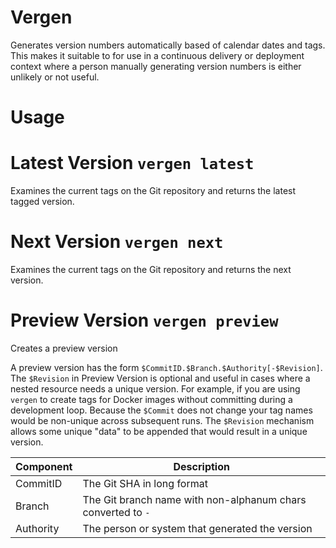 # Vergen

Generates version numbers automatically based of calendar dates and tags. This makes it suitable to for use in a 
continuous delivery or deployment context where a person manually generating version numbers is either unlikely or not
useful.

# Usage

# Latest Version `vergen latest`

Examines the current tags on the Git repository and returns the latest tagged version.

# Next Version `vergen next`

Examines the current tags on the Git repository and returns the next version.

# Preview Version `vergen preview`

Creates a preview version

A preview version has the form `$CommitID.$Branch.$Authority[-$Revision]`. The `$Revision` in Preview Version is 
optional and useful in cases where a nested resource needs a unique version. For example, if you are using `vergen` to
create tags for Docker images without committing during a development loop. Because the `$Commit` does not change your
tag names would be non-unique across subsequent runs. The `$Revision` mechanism allows some unique "data" to be appended
that would result in a unique version.

| Component | Description |
| --------- | ----------- |
| CommitID  | The Git SHA in long format |
| Branch    | The Git branch name with non-alphanum chars converted to `-` |
| Authority | The person or system that generated the version |
